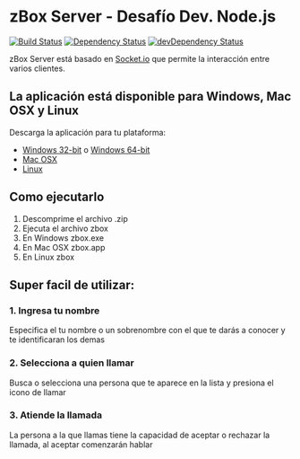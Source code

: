 # zBox Server - Desafío Dev. Node.js

[![Build Status](https://travis-ci.org/enahum/zBoxServer.svg)](https://travis-ci.org/enahum/zBoxServer)
[![Dependency Status](https://david-dm.org/enahum/zBoxServer.svg)](https://david-dm.org/enahum/zBoxServer)
[![devDependency Status](https://david-dm.org/enahum/zBoxServer/dev-status.svg)](https://david-dm.org/enahum/zBoxServer#info=devDependencies)

zBox Server está basado en [Socket.io](http://socket.io/) que permite la interacción entre varios clientes.

## La aplicación está disponible para Windows, Mac OSX y Linux

Descarga la aplicación para tu plataforma:
* [Windows 32-bit](http://github.com/enahum/zBoxTest/releases/download/v1.1.1/zbox-1.1.1-win32-ia32.zip) o [Windows 64-bit](http://github.com/enahum/zBoxTest/releases/download/v1.1.1/zbox-1.1.1-win32-x64.zip)
* [Mac OSX](http://github.com/enahum/zBoxTest/releases/download/v1.1.1/zbox-1.1.1-darwin-x64.zip)
* [Linux](http://github.com/enahum/zBoxTest/releases/download/v1.1.1/zbox-1.1.1-win32-x64.zip)

## Como ejecutarlo
1. Descomprime el archivo .zip
2. Ejecuta el archivo zbox
  1. En Windows zbox.exe
  2. En Mac OSX zbox.app
  3. En Linux zbox

## Super facil de utilizar:

### 1. Ingresa tu nombre

Especifica el tu nombre o un sobrenombre con el que te darás a conocer y te identificaran los demas

### 2. Selecciona a quien llamar

Busca o selecciona una persona que te aparece en la lista y presiona el icono de llamar

### 3. Atiende la llamada

La persona a la que llamas tiene la capacidad de aceptar o rechazar la llamada, al aceptar comenzarán hablar
